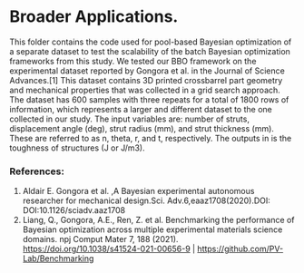 # Broader Applications.
This folder contains the code used for pool-based Bayesian optimization of a separate dataset to test the scalability of the batch Bayesian optimization frameworks from this study. We tested our BBO framework on the experimental dataset reported by Gongora et al. in the Journal of Science Advances.[1] This dataset contains 3D printed crossbarrel part geometry and mechanical properties that was collected in a grid search approach. The dataset has 600 samples with three repeats for a total of 1800 rows of information, which represents a larger and different dataset to the one collected in our study. The input variables are:  number of struts, displacement angle (deg), strut radius (mm), and strut thickness (mm). These are referred to as n, theta, r, and t, respectively. The outputs in is the toughness of structures (J or J/m3). 

### References: 
1. Aldair E. Gongora et al. ,A Bayesian experimental autonomous researcher for mechanical design.Sci. Adv.6,eaaz1708(2020).DOI: DOI:10.1126/sciadv.aaz1708
2. Liang, Q., Gongora, A.E., Ren, Z. et al. Benchmarking the performance of Bayesian optimization across multiple experimental materials science domains. npj Comput Mater 7, 188 (2021). https://doi.org/10.1038/s41524-021-00656-9 | https://github.com/PV-Lab/Benchmarking





